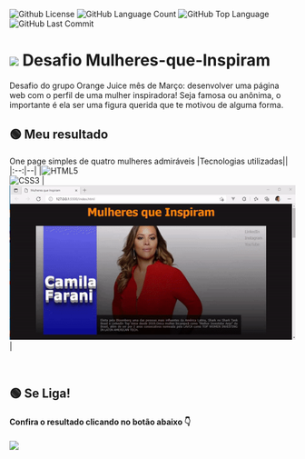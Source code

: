 <img alt="Github License" src="https://img.shields.io/github/license/Riquecelo/Mulheres-que-Inspiram" /> <img alt="GitHub Language Count" src="https://img.shields.io/github/languages/count/Riquecelo/Mulheres-que-Inspiram" /> <img alt="GitHub Top Language" src="https://img.shields.io/github/languages/top/Riquecelo/Mulheres-que-Inspiram" /> <img alt="GitHub Last Commit" src="https://img.shields.io/github/last-commit/Riquecelo/Mulheres-que-Inspiram" />

# <img src="https://d3t3ozftmdmh3i.cloudfront.net/production/podcast_uploaded/15216686/15216686-1635273402567-bc74c9db4119c.jpg" width="50px"> Desafio Mulheres-que-Inspiram 

Desafio do grupo Orange Juice mês de Março: desenvolver uma página web com o perfil de uma mulher inspiradora! Seja famosa ou anônima, o importante é ela ser uma figura querida que te motivou de alguma forma.
<br>
## 🟢 Meu resultado
One page simples de quatro mulheres admiráveis
|Tecnologias utilizadas||
|:--:|--|
|![HTML5](https://img.shields.io/badge/html5-%23E34F26.svg?style=for-the-badge&logo=html5&logoColor=white) <br> ![CSS3](https://img.shields.io/badge/css3-%231572B6.svg?style=for-the-badge&logo=css3&logoColor=white) |![](https://github.com/Riquecelo/Mulheres-que-Inspiram/blob/main/img/ezgif.com-gif-maker.gif)|


<br>

## 🟢 Se Liga!

#### Confira o resultado clicando no botão abaixo 👇

[![](https://img.shields.io/badge/ACESSAR-%F0%9F%8C%90%20S%20I%20T%20E%20-orange?style=for-the-badge&logo=github)](https://riquecelo.github.io/Mulheres-que-Inspiram/)


